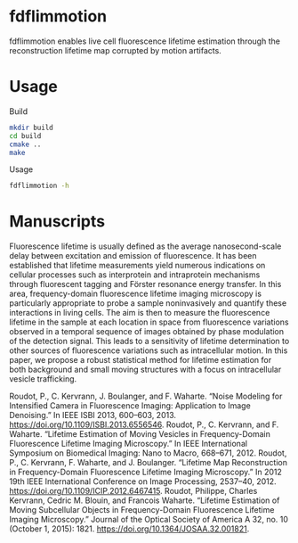 # fdflimmotion
fdflimmotion enables live cell fluorescence lifetime estimation through the reconstruction lifetime map corrupted by motion artifacts.

# Usage

Build 

```bash
mkdir build
cd build
cmake ..
make
```

Usage


```bash
fdflimmotion -h
```

# Manuscripts

Fluorescence lifetime is usually defined as the average nanosecond-scale delay between excitation and emission of fluorescence. It has been established that lifetime measurements yield numerous indications on cellular processes such as interprotein and intraprotein mechanisms through fluorescent tagging and Förster resonance energy transfer. In this area, frequency-domain fluorescence lifetime imaging microscopy is particularly appropriate to probe a sample noninvasively and quantify these interactions in living cells. The aim is then to measure the fluorescence lifetime in the sample at each location in space from fluorescence variations observed in a temporal sequence of images obtained by phase modulation of the detection signal. This leads to a sensitivity of lifetime determination to other sources of fluorescence variations such as intracellular motion. In this paper, we propose a robust statistical method for lifetime estimation for both background and small moving structures with a focus on intracellular vesicle trafficking.

Roudot, P., C. Kervrann, J. Boulanger, and F. Waharte. “Noise Modeling for Intensified Camera in Fluorescence Imaging: Application to Image Denoising.” In IEEE ISBI 2013, 600–603, 2013. https://doi.org/10.1109/ISBI.2013.6556546.
Roudot, P., C. Kervrann, and F. Waharte. “Lifetime Estimation of Moving Vesicles in Frequency-Domain Fluorescence Lifetime Imaging Microscopy.” In IEEE International Symposium on Biomedical Imaging: Nano to Macro, 668–671, 2012.
Roudot, P., C. Kervrann, F. Waharte, and J. Boulanger. “Lifetime Map Reconstruction in Frequency-Domain Fluorescence Lifetime Imaging Microscopy.” In 2012 19th IEEE International Conference on Image Processing, 2537–40, 2012. https://doi.org/10.1109/ICIP.2012.6467415.
Roudot, Philippe, Charles Kervrann, Cedric M. Blouin, and Francois Waharte. “Lifetime Estimation of Moving Subcellular Objects in Frequency-Domain Fluorescence Lifetime Imaging Microscopy.” Journal of the Optical Society of America A 32, no. 10 (October 1, 2015): 1821. https://doi.org/10.1364/JOSAA.32.001821.
